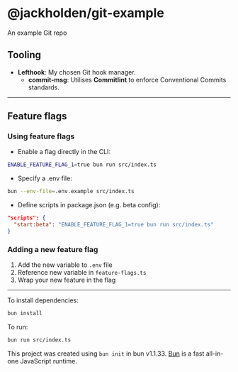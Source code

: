 # @jackholden/git-example
An example Git repo

## Tooling
- **Lefthook**: My chosen Git hook manager.
  - **commit-msg**: Utilises **Commitlint** to enforce Conventional Commits standards.

---------------

## Feature flags
### Using feature flags
- Enable a flag directly in the CLI:
```bash
ENABLE_FEATURE_FLAG_1=true bun run src/index.ts
```

- Specify a .env file:
```bash
bun --env-file=.env.example src/index.ts
```

- Define scripts in package.json (e.g. beta config):
```json
"scripts": {
  "start:beta": "ENABLE_FEATURE_FLAG_1=true bun run src/index.ts"
}
```

### Adding a new feature flag
1. Add the new variable to `.env` file
2. Reference new variable in `feature-flags.ts`
3. Wrap your new feature in the flag

---------------

To install dependencies:

```bash
bun install
```

To run:

```bash
bun run src/index.ts
```

This project was created using `bun init` in bun v1.1.33. [Bun](https://bun.sh) is a fast all-in-one JavaScript runtime.
